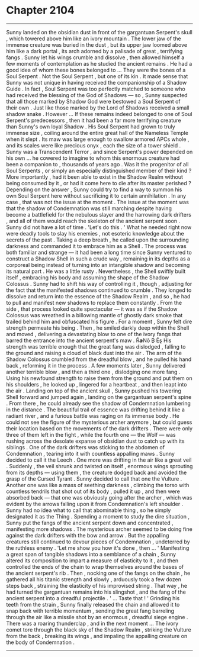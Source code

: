 
# Chapter 2104


---

Sunny landed on the obsidian dust in front of the gargantuan Serpent's skull , which towered above him like an ivory mountain . The lower jaw of the immense creature was buried in the dust , but its upper jaw loomed above him like a dark portal , its arch adorned by a palisade of great , terrifying fangs .
Sunny let his wings crumble and dissolve , then allowed himself a few moments of contemplation as he studied the ancient remains .
He had a good idea of whom these bones belonged to …
They were the bones of a Soul Serpent . Not the Soul Serpent , but one of its kin .
It made sense that Sunny was not unique in having received the companionship of a Shadow Guide . In fact , Soul Serpent was too perfectly matched to someone who had received the blessing of the God of Shadows — so , Sunny suspected that all those marked by Shadow God were bestowed a Soul Serpent of their own .
Just like those marked by the Lord of Shadows received a small shadow snake .
However …
If these remains indeed belonged to one of Soul Serpent's predecessors , then it had been a far more terrifying creature than Sunny's own loyal Shadow .
His Soul Serpent had grown to truly immense size , coiling around the entire great hall of the Nameless Temple when it slept . Its maw was large enough to swallow armored APCs whole , and its scales were like precious onyx , each the size of a tower shield .
Sunny was a Transcendent Terror , and since Serpent's power depended on his own … he cowered to imagine to whom this enormous creature had been a companion to , thousands of years ago .
Was it the progenitor of all Soul Serpents , or simply an especially distinguished member of their kind ?
More importantly , had it been able to exist in the Shadow Realm without being consumed by it , or had it come here to die after its master perished ? Depending on the answer , Sunny could try to find a way to summon his own Soul Serpent here without sacrificing it to certain annihilation .
In any case , that was not the issue at the moment .
The issue at the moment was that the shadow of Condemnation was still marching despite having become a battlefield for the nebulous slayer and the harrowing dark drifters , and all of them would reach the skeleton of the ancient serpent soon .
Sunny did not have a lot of time .
'Let's do this . '
What he needed right now were deadly tools to slay his enemies , not esoteric knowledge about the secrets of the past .
Taking a deep breath , he called upon the surrounding darkness and commanded it to embrace him as a Shell . The process was both familiar and strange — it had been a long time since Sunny ventured to construct a Shadow Shell in such a crude way , remaining in its depths as a corporeal being instead of turning into an intangible shadow and becoming its natural part .
He was a little rusty .
Nevertheless , the Shell swiftly built itself , embracing his body and assuming the shape of the Shadow Colossus . Sunny had to shift his way of controlling it , though , adjusting for the fact that the manifested shadows continued to crumble . They longed to dissolve and return into the essence of the Shadow Realm , and so , he had to pull and manifest new shadows to replace them constantly .
From the side , that process looked quite spectacular — it was as if the Shadow Colossus was wreathed in a billowing mantle of ghostly dark smoke that trailed behind him and obfuscated his figure .
For a moment , Sunny felt dire strength permeate his being .
Then , he smiled darkly deep within the Shell and moved , delivering a devastating blow to one of the ivory fangs that barred the entrance into the ancient serpent's maw . Ř𝙖Nȏ ₿ Êȿ
His strength was terrible enough that the great fang was dislodged , falling to the ground and raising a cloud of black dust into the air .
The arm of the Shadow Colossus crumbled from the dreadful blow , and he pulled his hand back , reforming it in the process .
A few moments later , Sunny delivered another terrible blow , and then a third one , dislodging one more fang .
Using his newfound strength to raise them from the ground and put them on his shoulders , he looked up , lingered for a heartbeat , and then leapt into the air .
Landing on top of the ancient skull , Sunny pushed his towering Shell forward and jumped again , landing on the gargantuan serpent's spine .
From there , he could already see the shadow of Condemnation lumbering in the distance . The beautiful trail of essence was drifting behind it like a radiant river , and a furious battle was raging on its immense body .
He could not see the figure of the mysterious archer anymore , but could guess their location based on the movements of the dark drifters . There were only three of them left in the fight , while the fourth one — the Wolf — was rushing across the desolate expanse of obsidian dust to catch up with its siblings .
One of the dark drifters was sticking to the abdomen of Condemnation , tearing into it with countless appalling maws . Sunny decided to call it the Leech . One more was drifting in the air like a great veil . Suddenly , the veil shrunk and twisted on itself , enormous wings sprouting from its depths — using them , the creature dodged back and avoided the grasp of the Cursed Tyrant .
Sunny decided to call that one the Vulture .
Another one was like a mass of seething darkness , climbing the torso with countless tendrils that shot out of its body , pulled it up , and then were absorbed back — that one was obviously going after the archer , which was evident by the arrows falling upon it from Condemnation's left shoulder .
Sunny had no idea what to call that abominable thing , so he simply designated it as the Thing .
Spending a moment to study the dire situation , Sunny put the fangs of the ancient serpent down and concentrated , manifesting more shadows .
The mysterious archer seemed to be doing fine against the dark drifters with the bow and arrow . But the appalling creatures still continued to devour pieces of Condemnation , undeterred by the ruthless enemy .
'Let me show you how it's done , then ... '
Manifesting a great span of tangible shadows into a semblance of a chain , Sunny altered its composition to impart a measure of elasticity to it , and then controlled the ends of the chain to wrap themselves around the bases of the ancient serpent's rib .
Then , nocking one of the fangs on the chain , he gathered all his titanic strength and slowly , arduously took a few dozen steps back , straining the elasticity of his improvised string .
That way , he had turned the gargantuan remains into his slingshot , and the fang of the ancient serpent into a dreadful projectile .
' ... Taste that ! '
Grinding his teeth from the strain , Sunny finally released the chain and allowed it to snap back with terrible momentum , sending the great fang barreling through the air like a missile shot by an enormous , dreadful siege engine .
There was a roaring thunderclap , and in the next moment …
The ivory comet tore through the black sky of the Shadow Realm , striking the Vulture from the back , breaking its wings , and impaling the appalling creature on the body of Condemnation .

---

